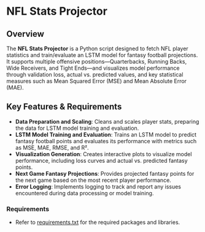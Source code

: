 # NFL Stats Projector

## Overview
The **NFL Stats Projector** is a Python script designed to fetch NFL player statistics and train/evaluate an LSTM model for fantasy football projections. It supports multiple offensive positions—Quarterbacks, Running Backs, Wide Receivers, and Tight Ends—and visualizes model performance through validation loss, actual vs. predicted values, and key statistical measures such as Mean Squared Error (MSE) and Mean Absolute Error (MAE).

## Key Features & Requirements
- **Data Preparation and Scaling**: Cleans and scales player stats, preparing the data for LSTM model training and evaluation.
- **LSTM Model Training and Evaluation**: Trains an LSTM model to predict fantasy football points and evaluates its performance with metrics such as MSE, MAE, RMSE, and R².
- **Visualization Generation**: Creates interactive plots to visualize model performance, including loss curves and actual vs. predicted fantasy points.
- **Next Game Fantasy Projections**: Provides projected fantasy points for the next game based on the most recent player performance.
- **Error Logging**: Implements logging to track and report any issues encountered during data processing or model training.

### Requirements
- Refer to [requirements.txt](../requirements.txt) for the required packages and libraries.
